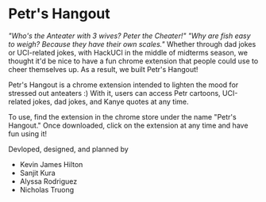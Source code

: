 # Petr's Hangout

_"Who's the Anteater with 3 wives? Peter the Cheater!"_ _"Why are fish easy to weigh? Because they have their own scales."_ Whether through dad jokes or UCI-related jokes, with HackUCI in the middle of midterms season, we thought it'd be nice to have a fun chrome extension that people could use to cheer themselves up. As a result, we built Petr's Hangout!

Petr's Hangout is a chrome extension intended to lighten the mood for stressed out anteaters :) With it, users can access Petr cartoons, UCI-related jokes, dad jokes, and Kanye quotes at any time.

To use, find the extension in the chrome store under the name "Petr's Hangout." Once downloaded, click on the extension at any time and have fun using it!

Devloped, designed, and planned by
- Kevin James Hilton
- Sanjit Kura
- Alyssa Rodriguez
- Nicholas Truong
